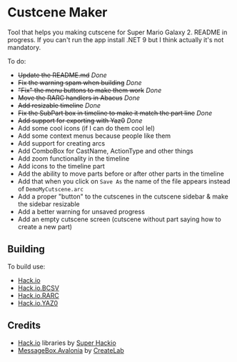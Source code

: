 # Custcene Maker
Tool that helps you making cutscene for Super Mario Galaxy 2.
README in progress. If you can't run the app install .NET 9 but I think actually it's not mandatory.

To do:

- ~~Update the README.md~~ *Done*
- ~~Fix the warning spam when building~~ *Done*
- ~~"Fix" the menu buttons to make them work~~ *Done*
- ~~Move the RARC handlers in Abacus~~ *Done*
- ~~Add resizable timeline~~ *Done*
- ~~Fix the SubPart box in timeline to make it match the part line~~ *Done*
- ~~Add support for exporting with Yaz0~~ *Done*
- Add some cool icons (if I can do them cool lel)
- Add some context menus because people like them
- Add support for creating arcs
- Add ComboBox for CastName, ActionType and other things
- Add zoom functionality in the timeline
- Add icons to the timeline part
- Add the ability to move parts before or after other parts in the timeline
- Add that when you click on `Save As` the name of the file appears instead of `DemoMyCutscene.arc`
- Add a proper "button" to the cutscenes in the cutscene sidebar & make the sidebar resizable
- Add a better warning for unsaved progress
- Add an empty cutscene screen (cutscene without part saying how to create a new part)

## Building
To build use:
- [Hack.io](https://github.com/SuperHackio/Hack.io)
- [Hack.io.BCSV](https://github.com/SuperHackio/Hack.io)
- [Hack.io.RARC](https://github.com/SuperHackio/Hack.io)
- [Hack.io.YAZ0](https://github.com/SuperHackio/Hack.io)

## Credits
- [Hack.io](https://github.com/SuperHackio/Hack.io) libraries by [Super Hackio](https://github.com/SuperHackio)
- [MessageBox.Avalonia](https://github.com/AvaloniaCommunity/MessageBox.Avalonia) by [CreateLab](https://github.com/CreateLab)
